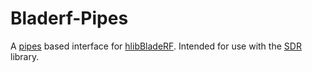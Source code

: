 # Bladerf-Pipes

A [pipes](https://hackage.haskell.org/package/pipes) based interface for [hlibBladeRF](https://hackage.haskell.org/package/hlibBladeRF). Intended for use with the [SDR](https://hackage.haskell.org/package/sdr) library.
